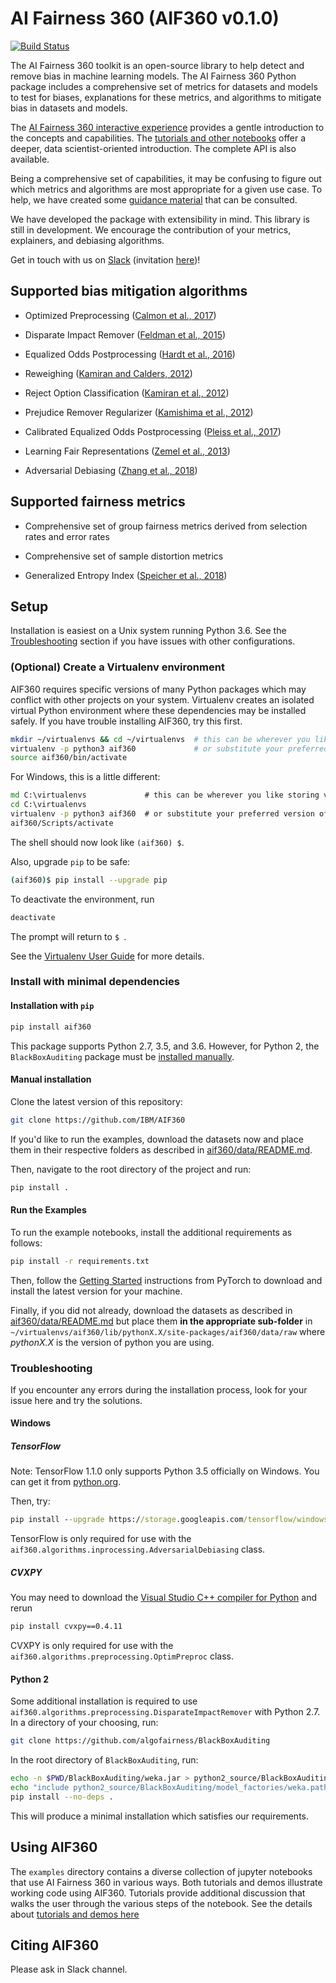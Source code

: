 # AI Fairness 360 (AIF360 v0.1.0)

[![Build Status](https://travis-ci.com/IBM/AIF360.svg?branch=master)](https://travis-ci.com/IBM/AIF360)

The AI Fairness 360 toolkit is an open-source library to help detect and remove bias in machine learning models. The AI Fairness 360 Python package includes a comprehensive set of metrics for datasets and models to test for biases, explanations for these metrics, and algorithms to mitigate bias in datasets and models.

The [AI Fairness 360 interactive experience](http://aif360.mybluemix.net/data) provides a gentle introduction to the concepts and capabilities. The [tutorials and other notebooks](./examples) offer a deeper, data scientist-oriented introduction. The complete API is also available.

Being a comprehensive set of capabilities, it may be confusing to figure out which metrics and algorithms are most appropriate for a given use case. To help, we have created some [guidance material](http://aif360.mybluemix.net/resources#guidance) that can be consulted.

We have developed the package with extensibility in mind. This library is still in development. We encourage the contribution of your metrics, explainers, and debiasing algorithms.

Get in touch with us on [Slack](https://aif360.slack.com) (invitation [here](https://join.slack.com/t/aif360/shared_invite/enQtNDI5Nzg2NTk0MTMyLTU4N2UwODVmMTYxZWMwZmEzZmZkODdjMTk5NWUwZDNhNDhlMzNkZDNhOTYwZDNlODc1MTdjYzY5OTU2OWQ1ZmY))!


## Supported bias mitigation algorithms

* Optimized Preprocessing ([Calmon et al., 2017](http://papers.nips.cc/paper/6988-optimized-pre-processing-for-discrimination-prevention))


* Disparate Impact Remover ([Feldman et al., 2015](https://doi.org/10.1145/2783258.2783311))


* Equalized Odds Postprocessing ([Hardt et al., 2016](https://papers.nips.cc/paper/6374-equality-of-opportunity-in-supervised-learning))


* Reweighing ([Kamiran and Calders, 2012](http://doi.org/10.1007/s10115-011-0463-8))


* Reject Option Classification ([Kamiran et al., 2012](https://doi.org/10.1109/ICDM.2012.45))


* Prejudice Remover Regularizer ([Kamishima et al., 2012](https://rd.springer.com/chapter/10.1007/978-3-642-33486-3_3))


* Calibrated Equalized Odds Postprocessing ([Pleiss et al., 2017](https://papers.nips.cc/paper/7151-on-fairness-and-calibration))


* Learning Fair Representations ([Zemel et al., 2013](http://proceedings.mlr.press/v28/zemel13.html))


* Adversarial Debiasing ([Zhang et al., 2018](http://www.aies-conference.com/wp-content/papers/main/AIES_2018_paper_162.pdf))


## Supported fairness metrics

* Comprehensive set of group fairness metrics derived from selection rates and error rates


* Comprehensive set of sample distortion metrics


* Generalized Entropy Index ([Speicher et al., 2018](https://doi.org/10.1145/3219819.3220046))


## Setup

Installation is easiest on a Unix system running Python 3.6. See the [Troubleshooting](#troubleshooting) section if you have issues with other configurations.

### (Optional) Create a Virtualenv environment

AIF360 requires specific versions of many Python packages which may conflict with other projects on your system. Virtualenv creates an isolated virtual Python environment where these dependencies may be installed safely. If you have trouble installing AIF360, try this first.

```bash
mkdir ~/virtualenvs && cd ~/virtualenvs  # this can be wherever you like storing virtualenvs
virtualenv -p python3 aif360             # or substitute your preferred version of Python
source aif360/bin/activate
```

For Windows, this is a little different:

```bat
md C:\virtualenvs             # this can be wherever you like storing virtualenvs
cd C:\virtualenvs
virtualenv -p python3 aif360  # or substitute your preferred version of Python
aif360/Scripts/activate
```

The shell should now look like `(aif360) $`.

Also, upgrade `pip` to be safe:

```bash
(aif360)$ pip install --upgrade pip
```

To deactivate the environment, run

```bash
deactivate
```

The prompt will return to `$ `.

See the [Virtualenv User Guide](https://virtualenv.pypa.io/en/stable/userguide/) for more details.

### Install with minimal dependencies

#### Installation with `pip`

```bash
pip install aif360
```

This package supports Python 2.7, 3.5, and 3.6. However, for Python 2, the `BlackBoxAuditing` package must be [installed manually](#python-2).

#### Manual installation

Clone the latest version of this repository:

```bash
git clone https://github.com/IBM/AIF360
```

If you'd like to run the examples, download the datasets now and place them in their respective folders as described in [aif360/data/README.md](aif360/data/README.md).

Then, navigate to the root directory of the project and run:

```bash
pip install .
```

#### Run the Examples

To run the example notebooks, install the additional requirements as follows:

```bash
pip install -r requirements.txt
```

Then, follow the [Getting Started](https://pytorch.org) instructions from PyTorch to download and install the latest version for your machine.

Finally, if you did not already, download the datasets as described in [aif360/data/README.md](aif360/data/README.md) but place them **in the appropriate sub-folder** in `~/virtualenvs/aif360/lib/pythonX.X/site-packages/aif360/data/raw` where *pythonX.X* is the version of python you are using.

### Troubleshooting

If you encounter any errors during the installation process, look for your issue here and try the solutions.

#### Windows

##### TensorFlow

Note: TensorFlow 1.1.0 only supports Python 3.5 officially on Windows. You can get it from [python.org](https://www.python.org/downloads/release/python-352/).

Then, try:

```bat
pip install --upgrade https://storage.googleapis.com/tensorflow/windows/cpu/tensorflow-1.1.0-cp35-cp35m-win_amd64.whl
```

TensorFlow is only required for use with the `aif360.algorithms.inprocessing.AdversarialDebiasing` class.

##### CVXPY

You may need to download the [Visual Studio C++ compiler for Python](https://www.microsoft.com/en-us/download/details.aspx?id=44266) and rerun

```bat
pip install cvxpy==0.4.11
```

CVXPY is only required for use with the `aif360.algorithms.preprocessing.OptimPreproc` class.

#### Python 2

Some additional installation is required to use `aif360.algorithms.preprocessing.DisparateImpactRemover` with Python 2.7. In a directory of your choosing, run:

```bash
git clone https://github.com/algofairness/BlackBoxAuditing
```

In the root directory of `BlackBoxAuditing`, run:

```bash
echo -n $PWD/BlackBoxAuditing/weka.jar > python2_source/BlackBoxAuditing/model_factories/weka.path
echo "include python2_source/BlackBoxAuditing/model_factories/weka.path" >> MANIFEST.in
pip install --no-deps .
```

This will produce a minimal installation which satisfies our requirements.

## Using AIF360

The `examples` directory contains a diverse collection of jupyter notebooks that use AI Fairness 360 in various ways.
Both tutorials and demos illustrate working code using AIF360. Tutorials provide additional discussion that walks the
user through the various steps of the notebook. See the details about [tutorials and demos here](examples/turorials-demos.md)

## Citing AIF360

   Please ask in Slack channel.

